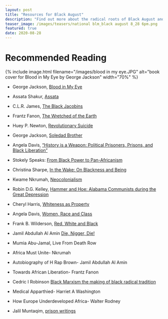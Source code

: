 ```yaml
---
layout: post
title: "Resources for Black August"
description: "Find out more about the radical roots of Black August and read up!"
teaser_image: /images/teasers/national blm_black august 8_28 6pm.png
featured: true
date: 2020-08-28
---
```


# Recommended Reading

{% include image.html
  filename="/images/blood in my eye.JPG"
  alt="book cover for Blood in My Eye by George Jackson"
  width="70%"
%}
- George Jackson, [Blood in My Eye](https://drive.google.com/file/d/1nqdqDmrWN0fCBRHGucyjb4YVoZFKbx3U/view) 

- Assata Shakur, [Assata](https://drive.google.com/file/d/1ekJYSrC5kCpIulMDvvv9tWGj-UlU_MBi/view)

- C.L.R. James, [The Black Jacobins](https://drive.google.com/file/d/1FTs1YIYFRs6vjioIrShy0MtUcbpsuA2q/view)

- Frantz Fanon, [The Wretched of the Earth](https://drive.google.com/file/d/1V1ng_BdJEF7ItgKPzktJNZO-docq80rz/view)

- Huey P. Newton, [Revolutionary Suicide](https://drive.google.com/file/d/1FS0AgiQWQQzH3_svdexC6G050KdARqCO/view)

- George Jackson, [Soledad Brother](https://drive.google.com/file/d/1WwBvqrS2BFaHYehAU0CD76getIFdnl4i/view)  

- Angela Davis, [“History is a Weapon: Political Prisoners, Prisons, and Black Liberation”](https://drive.google.com/file/d/17Z8d0nxBbp43uhDgX3-_e3XKzik7Ppuk/view)

- Stokely Speaks: [From Black Power to Pan-Africanism](https://drive.google.com/file/d/1NGH-Sd_1BWAGz7ZKsANFswCxpNaYxvXx/view)

- Christina Sharpe, [In the Wake: On Blackness and Being](https://drive.google.com/file/d/161zlKwMLl3wMPocmTDDRL_lQUa55aUj8/view) 

- Kwame Nkrumah, [Neocolonialism](https://drive.google.com/file/d/1DP1HUqUL4riPYEoPWZPSncjGRqq6D-p6/view) 

- Robin D.G. Kelley, [Hammer and Hoe: Alabama Communists during the Great Depression](https://drive.google.com/file/d/1XS5qyNtTMMSSmm-MsuIth0E4C_X-khEh/view)

- Cheryl Harris, [Whiteness as Property](https://drive.google.com/file/d/1XxMD1DS79Yfnxa6ZOBmceyNHlWgrrvsX/view) 

- Angela Davis, [Women, Race and Class](https://drive.google.com/file/d/18wGYs-87ZNcw5Lxa4t89ziJ_3zss8Sje/view) 

- Frank B. Wilderson, [Red, White and Black](https://drive.google.com/file/d/1Zr1zWxWDKkUeBpio2zD-ieaVbmUCkOC6/view) 

- Jamil Abdullah Al Amin [Die, Nigger, Die!](https://drive.google.com/file/d/1aMSZ_3_217qhRIxSRPjyBa6IG0y1MFOZ/view)

- Mumia Abu-Jamal, Live From Death Row

- Africa Must Unite- Nkrumah 

- Autobiography of H Rap Brown- Jamil Abdullah Al Amin

- Towards African Liberation- Frantz Fanon

- Cedric I Robinson [Black Marxism the making of black radical tradition](https://drive.google.com/file/d/1ZW1nhylaeXGz3XyIFJpJdUFxD6a4p468/view)

- Medical Apparthied- Harriet A Washington 

- How Europe Underdeveloped Africa- Walter Rodney 

- Jalil Muntaqim, [prison writings](http://www.freejalil.com/writings.html)
